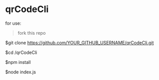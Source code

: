 # qrCodeCli

for use:

>fork this repo

$git clone https://github.com/YOUR_GITHUB_USERNAME/qrCodeCli.git

$cd /qrCodeCli

$npm install

$node index.js
